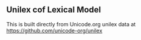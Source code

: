 Unilex cof Lexical Model
----------------------

This is built directly from Unicode.org unilex data at
https://github.com/unicode-org/unilex

